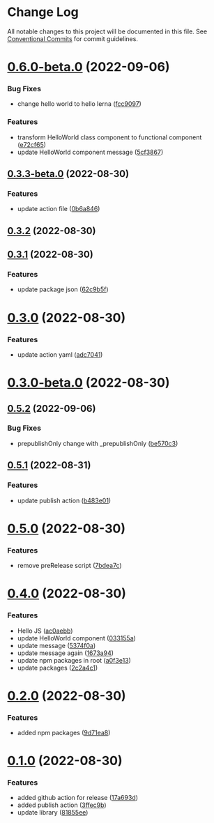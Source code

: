 # Change Log

All notable changes to this project will be documented in this file.
See [Conventional Commits](https://conventionalcommits.org) for commit guidelines.

# [0.6.0-beta.0](https://github.com/abul2285/hello-lerna/compare/v0.5.2...v0.6.0-beta.0) (2022-09-06)


### Bug Fixes

* change hello world to hello lerna ([fcc9097](https://github.com/abul2285/hello-lerna/commit/fcc9097f76a1576a081dcf9d6aed0a7c29092ad1))


### Features

* transform HelloWorld class component to functional component ([e72cf65](https://github.com/abul2285/hello-lerna/commit/e72cf65c3809380b438223f2a04472eda2390f4b))
* update HelloWorld component message ([5cf3867](https://github.com/abul2285/hello-lerna/commit/5cf3867811cc5bcb7cfb9ec714277948c1bdd4a7))



## [0.3.3-beta.0](https://github.com/abul2285/hello-lerna/compare/v0.3.2...v0.3.3-beta.0) (2022-08-30)


### Features

* update action file ([0b6a846](https://github.com/abul2285/hello-lerna/commit/0b6a8465c170fbe22b0fdd71c8a9798bc373aef6))



## [0.3.2](https://github.com/abul2285/hello-lerna/compare/v0.3.1...v0.3.2) (2022-08-30)



## [0.3.1](https://github.com/abul2285/hello-lerna/compare/v0.3.0...v0.3.1) (2022-08-30)


### Features

* update package json ([62c9b5f](https://github.com/abul2285/hello-lerna/commit/62c9b5f2fdeb89e8c0d3fa536bcb730418535def))



# [0.3.0](https://github.com/abul2285/hello-lerna/compare/v0.3.0-beta.0...v0.3.0) (2022-08-30)


### Features

* update action yaml ([adc7041](https://github.com/abul2285/hello-lerna/commit/adc7041b15ea6fccd53ee691cec29719d6a724ca))



# [0.3.0-beta.0](https://github.com/abul2285/hello-lerna/compare/v0.2.0...v0.3.0-beta.0) (2022-08-30)





## [0.5.2](https://github.com/abul2285/hello-lerna/compare/v0.5.1...v0.5.2) (2022-09-06)

### Bug Fixes

- prepublishOnly change with \_prepublishOnly ([be570c3](https://github.com/abul2285/hello-lerna/commit/be570c3e0be14188f9502a3928ff5c56277fc7c1))

## [0.5.1](https://github.com/abul2285/hello-lerna/compare/v0.5.0...v0.5.1) (2022-08-31)

### Features

- update publish action ([b483e01](https://github.com/abul2285/hello-lerna/commit/b483e0116dec17a22592df3904b8083e730cd1d0))

# [0.5.0](https://github.com/abul2285/hello-lerna/compare/v0.4.0...v0.5.0) (2022-08-30)

### Features

- remove preRelease script ([7bdea7c](https://github.com/abul2285/hello-lerna/commit/7bdea7c30e1aea177c492ca60d8b0713d3ea9404))

# [0.4.0](https://github.com/abul2285/hello-lerna/compare/v0.2.0...v0.4.0) (2022-08-30)

### Features

- Hello JS ([ac0aebb](https://github.com/abul2285/hello-lerna/commit/ac0aebb91f214861498d65034bf5221cf2b7df92))
- update HelloWorld component ([033155a](https://github.com/abul2285/hello-lerna/commit/033155ad3e756ce71b49530299304db61d5dc374))
- update message ([5374f0a](https://github.com/abul2285/hello-lerna/commit/5374f0ac3b8cf3494adbbf2f361e1f1368be3bb9))
- update message again ([1673a94](https://github.com/abul2285/hello-lerna/commit/1673a9483baa5b155e66a722b774e698c87ac99e))
- update npm packages in root ([a0f3e13](https://github.com/abul2285/hello-lerna/commit/a0f3e13dc774ffd23357a26eb9a866c1b484d490))
- update packages ([2c2a4c1](https://github.com/abul2285/hello-lerna/commit/2c2a4c1cd8a8addeb17ab957798efed5a097d2e5))

# [0.2.0](https://github.com/abul2285/hello-lerna/compare/v0.1.0...v0.2.0) (2022-08-30)

### Features

- added npm packages ([9d71ea8](https://github.com/abul2285/hello-lerna/commit/9d71ea89d1df1c92f8b64dd8a824b13280733a37))

# [0.1.0](https://github.com/abul2285/hello-lerna/compare/v0.0.7...v0.1.0) (2022-08-30)

### Features

- added github action for release ([17a693d](https://github.com/abul2285/hello-lerna/commit/17a693da30e8668102f6b834bc5ef98e589d1f07))
- added publish action ([3ffec9b](https://github.com/abul2285/hello-lerna/commit/3ffec9be4fdb05da31bd0aa63e4a4eeb074d49ba))
- update library ([81855ee](https://github.com/abul2285/hello-lerna/commit/81855eef374b42a889d8208464c1b16e5220c04d))
